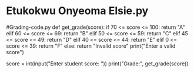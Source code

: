 # Etukokwu Onyeoma Elsie.py
#Grading-code.py
def get_grade(score):
    if 70 <= score <= 100:
        return "A"
    elif 60 <= score <= 69:
        return "B"
    elif 50 <= score <= 59:
        return "C"
    elif 45 <= score <= 49:
        return "D"
    elif 40 <= score <= 44:
        return "E"
    elif 0 <= score <= 39:
        return "F"
    else:
        return "Invalid score"
        print("Enter a valid score")
        
score = int(input("Enter student score: "))
print("Grade:", get_grade(score))
